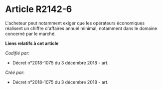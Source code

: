 # Article R2142-6

L'acheteur peut notamment exiger que les opérateurs économiques réalisent un chiffre d'affaires annuel minimal, notamment
dans le domaine concerné par le marché.

**Liens relatifs à cet article**

_Codifié par_:

  - Décret n°2018-1075 du 3 décembre 2018 - art.

_Créé par_:

  - Décret n°2018-1075 du 3 décembre 2018 - art.
